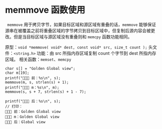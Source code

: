 # memmove 函数使用
&ensp;`memmove` 用于拷贝字节，如果目标区域和源区域有重叠的话，`memmove` 能够保证源串在被覆盖之前将重叠区域的字节拷贝到目标区域中，但复制后源内容会被更改。但是当目标区域与源区域没有重叠则和 `memcpy` 函数功能相同。

原型：`void *memmove( void* dest, const void* src, size_t count );`
头文件：`<string.h>`
功能：由 src 所指内存区域复制 count 个字节到 dest 所指内存区域。
相关函数：`memset`、`memcpy`

```
char s[] = "Golden Global view";
char m[19];
printf("🎉🎉🎉 前：%s\n", s);
memmove(m, s, strlen(s) + 1);
printf("🎉🎉🎉 m：%s\n", m);
memmove(s, s + 7, strlen(s) + 1 - 7);

printf("🎉🎉🎉 后：%s\n", s);
// 打印：
🎉🎉🎉 前：Golden Global view
🎉🎉🎉 m：Golden Global view
🎉🎉🎉 后：Global view
```
